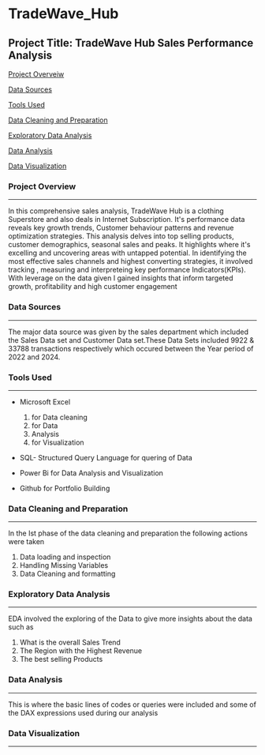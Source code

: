 # TradeWave_Hub

## Project Title: TradeWave Hub Sales Performance Analysis
[Project Overveiw ](#project-overview)

[Data Sources](#data-sources)

[Tools Used](#tools-used)

[Data Cleaning and Preparation](#data-cleaning-and-preparation)

[Exploratory Data Analysis](#exploratory-data-analysis)

[Data Analysis](#data-analysis)

[Data Visualization](#data-visualization)





### Project Overview 
---
In this comprehensive sales analysis, TradeWave Hub is a clothing Superstore and also deals in Internet Subscription. It's  performance data reveals key growth trends, Customer behaviour patterns and revenue optimization strategies. This analysis delves into top selling products, customer demographics, seasonal sales and  peaks. It highlights where it's excelling and uncovering areas with untapped potential. In identifying the most effective sales channels and highest converting strategies, it involved tracking , measuring and interpreteing key performance Indicators(KPIs). With leverage on the data given I gained insights that inform targeted growth, profitability and high customer engagement 



### Data Sources
---
The major data source was given by the sales department which included the Sales Data set and Customer Data set.These Data Sets included 9922 & 33788 transactions respectively which occured between the Year period of 2022 and 2024.



### Tools Used
---
- Microsoft Excel 
  1. for Data cleaning
  2. for Data
  3.  Analysis
  4. for Visualization
     
- SQL- Structured Query Language for quering of Data  
- Power Bi for Data Analysis and Visualization  
- Github for Portfolio Building


  
### Data Cleaning and Preparation
---
In the Ist phase of the data cleaning and preparation the following actions were taken 
1. Data loading and inspection
2. Handling Missing Variables
3. Data Cleaning and formatting



### Exploratory Data Analysis
---
EDA involved the exploring of the Data to give more insights about the data such as
1. What is the overall Sales Trend
2. The Region with the Highest Revenue
3. The best selling Products
 



### Data Analysis
---
This is where the basic lines of codes or queries  were included and some of the DAX expressions used during our analysis



### Data Visualization
---



 

   
